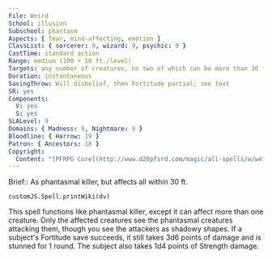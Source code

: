 ```yaml
---
File: Weird
School: illusion
Subschool: phantasm
Aspects: [ fear, mind-affecting, emotion ]
ClassList: { sorcerer: 9, wizard: 9, psychic: 9 }
CastTime: standard action
Range: medium (100 + 10 ft./level)
Targets: any number of creatures, no two of which can be more than 30 ft. apart
Duration: instantaneous
SavingThrow: Will disbelief, then Fortitude partial; see text
SR: yes
Components:
  V: yes
  S: yes
SLALevel: 9
Domains: { Madness: 9, Nightmare: 9 }
Bloodline: { Harrow: 19 }
Patron: { Ancestors: 18 }
Copyright:
  Content: "[PFRPG Core](http://www.d20pfsrd.com/magic/all-spells/w/weird)"
---
```

Brief:: As phantasmal killer, but affects all within 30 ft.

```dataviewjs
customJS.Spell.printWiki(dv)
```

This spell functions like phantasmal killer, except it can affect more than one creature. Only the affected creatures see the phantasmal creatures attacking them, though you see the attackers as shadowy shapes.  If a subject's Fortitude save succeeds, it still takes 3d6 points of damage and is stunned for 1 round. The subject also takes 1d4 points of Strength damage.
